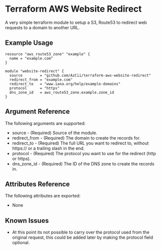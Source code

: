 # Terraform AWS Website Redirect

A very simple terraform module to setup a S3, Route53 to redirect web requests to a domain to another URL.

## Example Usage

```hcl
resource "aws_route53_zone" "example" {
  name = "example.com"
}

module "website-redirect" {
  source        = "github.com/AzCii/terraform-aws-website-redirect"
  redirect_from = "example.com"
  redirect_to   = "www.iana.org/help/example-domains"
  protocol      = "https"
  dns_zone_id   = aws_route53_zone.example.zone_id
}
```

## Argument Reference

The following arguments are supported:

- source - (Required) Source of the module.
- redirect_from - (Required) The domain to create the records for.
- redirect_to - (Required) The full URL you want to redirect to, without https:// or a trailing slash in the end.
- protocol - (Required) The protocol you want to use for the redirect (http or https).
- dns_zone_id - (Required) The ID of the DNS zone to create the records in.

## Attributes Reference

The following attributes are exported:

- None

## Known Issues

- At this point its not possible to carry over the protocol used from the original request, this could be added later by making the protocol field optional.
